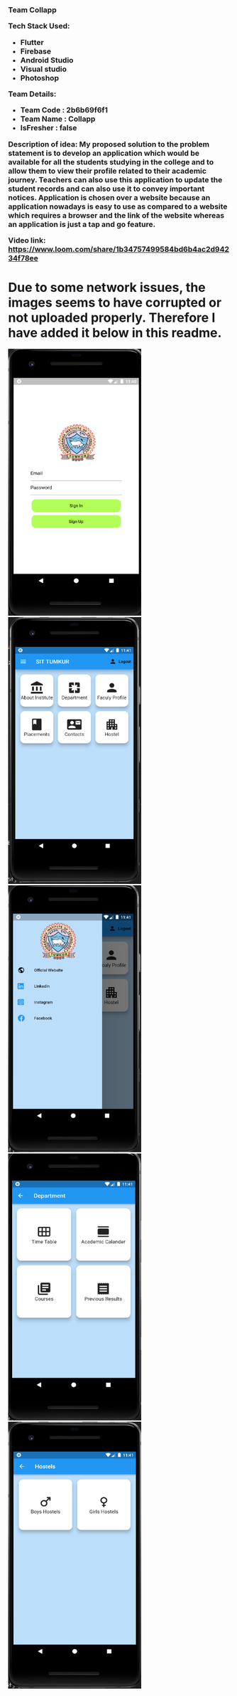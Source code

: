 <h3 align="left">
    Team Collapp
  
  Tech Stack Used:
  - Flutter
  - Firebase
  - Android Studio
  - Visual studio
  - Photoshop
  
  Team Details:  
  * Team Code : 2b6b69f6f1
  * Team Name : Collapp
  * IsFresher : false
  
  Description of idea:
  My proposed solution to the problem statement is to develop an application which would be available for all the students studying in the college and to allow them to view their profile related to their academic journey.
Teachers can also use this application to update the student records and can also use it to convey important notices.
Application is chosen over a website because an application nowadays is easy to use as compared to a website which requires a browser and the link of the website whereas an application is just a tap and go feature.

  Video link:
  https://www.loom.com/share/1b34757499584bd6b4ac2d94234f78ee

</h3>

<h1>
    Due to some network issues, the images seems to have corrupted or not uploaded properly. Therefore I have added it below in this readme.
       
</h1>
    <img src="/screenshots/Screenshot (12).png" width="300" height="600"> 
    <img src="/screenshots/Screenshot (13).png" width="300" height="600"> 
    <img src="/screenshots/Screenshot (14).png" width="300" height="600"> 
    <img src="/screenshots/Screenshot (15).png" width="300" height="600"> 
    <img src="/screenshots/Screenshot (16).png" width="300" height="600"> 
